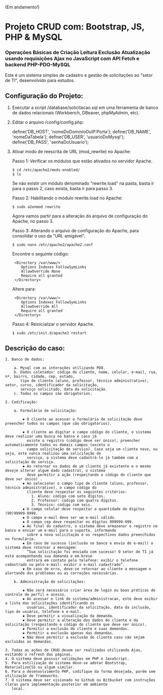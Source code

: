 (Em andamento!)

# **Projeto CRUD com: Bootstrap, JS, PHP & MySQL**

### **Operações Básicas de Criação Leitura Exclusão Atualização usando requisições Ajax no JavaScript com API Fetch e backend PHP-PDO-MySQL**

Este é um sistema simples de cadastro e gestão de solicitações ao "setor de TI", desenvolvido para estudos.


## **Configuração do Projeto:**

1. Executar a script /database/solicitacao.sql em uma ferramenta de banco de dados relacionais (Workbench, DBeaver, phpMyAdmin, etc).

2. Editar o arquivo /config/config.php:
    
    define('DB_HOST', 'nomeDoDominioOuIP:Porta');
    define('DB_NAME', 'nomeDaTabela');
    define('DB_USER', 'usuarioDoMysql');
    define('DB_PASS', 'senhaDoUsuario');  
    
3. Ativar modo de reescrita de URL (mod_rewrite) no Apache:

    Passo 1: Verificar os módulos que estão ativados no servidor Apache.

    `$ cd /etc/apache2/mods-enabled/`    
    `$ ls`

    Se não existir um módulo denominado "rewrite.load" na pasta, basta ir para o passo 2, caso exista, basta ir para passo 3.

    Passo 2: Habilitando o módulo rewrite.load no Apache:

    `$ sudo a2enmod rewrite`

    Agora vamos partir para a alteração do arquivo de configuração do Apache, no passo 3.
    
    Passo 3: Alterando o arquivo de configuração do Apache, para consolidar o uso da "URL amigável".
    
    `$ sudo nano /etc/apache2/apache2.conf`
    
    Encontre o seguinte código:
    
        <Directory /var/www/>
           Options Indexes FollowSymLinks
           AllowOverride None
           Require all granted
        </Directory>
    
    Altere para:   
    
        <Directory /var/www/>
           Options Indexes FollowSymLinks
           AllowOverride All
           Require all granted
        </Directory>
        
    Passo 4: Reinicializar o servidor Apache.
     
    `$ sudo /etc/init.d/apache2 restart`

## **Descrição do caso:**

    1. Banco de dados: 
    
        a. Mysql com as interações utilizando PDO.
        b. Dados coletados: código do cliente, nome, celular, e-mail, rua, nº, bairro, cidade, cep, estado, 
           tipo de cliente (aluno, professor, técnico administrativo), setor, curso, identificador da solicitação, 
           serviço solicitado, data da solicitação.
        c. Todos os campos são obrigatórios.

    2. Codificação:

        a. Formulário de solicitação:

            ▪ O cliente ao acessar o formulário de solicitação deve preencher todos os campos (que são obrigatórios).

            ▪ O cliente ao digitar o campo código do cliente, o sistema deve realizar uma busca no banco e caso já 
              existe o registro (código deve ser único), preencher automaticamente todos os demais campos (exceto o 
              campo solicitação de serviço). Caso seja um cliente novo, ou seja, este nunca realizou uma solicitação de 
              serviço, o sistema deve cadastrá-lo já também com a solicitação de serviço.
            ▪ Ao retornar os dados de um cliente já existente e o mesmo deseje alterar algum dado cadastral, o sistema 
              deve permitir a ação (respeitando o código do cliente que deve ser único) .
            ▪ Ao selecionar o campo tipo de cliente (aluno, professor, técnico administrativo), o campo código do 
              cliente deve respeitar os seguintes critérios:
                1. Aluno: código com sete dígitos.
                2. Professor: código com quatro dígitos.
                3. Técnico: código com seis.   
            ▪ O campo celular deve respeitar a quantidade de dígitos (99)99999-9999.
            ▪ O campo e-mail deve ser um e-mail válido.
            ▪ O campo cep deve respeitar os dígitos 999999-999.
            ▪ Ao final do cadastro, o sistema deve armazenar o registro no banco e enviar um e-mail para o suporte, informando
              sobre a nova solicitação e os respectivos dados preenchidos no formulário.
            ▪ Em caso de sucesso (inclusão no banco e envio de e-mail) o sistema deve retornar a mensagem: 
              “Sua solicitação foi enviada com sucesso! O setor de TI já está acompanhando sua demanda e em breve 
              entrará em contato pelo telefone: exibir o telefone cadastrado ou pelo e-mail: exibir o e-mail cadastrado”.
            ▪ Em caso de erro, deve-se retornar ao cliente a mensagem o alertando dos problemas ou as correções necessárias.
            
        b. Administração de solicitações:
        
            ▪ Não será necessário criar área de login ou boas práticas de controle de perfil e acesso. 
            ▪ Ao acessar o link do sistema/administracao, este deve exibir a lista das solicitações identificando os 
              usuários, identificador da solicitação, data da inclusão, tipo de usuário, telefone e e-mail.
            ▪ Deve permitir a visualização da demanda.
            ▪ Deve permitir a alteração dos dados do cliente e da solicitação (respeitando o código do cliente que deve ser único).
            ▪ Permitir a exclusão do cliente e suas demandas.
            ▪ Permitir a exclusão apenas das demandas.
            ▪ Não deve permitir a exclusão do cliente caso não sejam excluídas as demandas. 

    3. Todas as ações de CRUD devem ser realizadas utilizando Ajax, evitando o refresh das páginas. 
    4. O sistema deve possuir validações em PHP e JavaScript.
    5. Para estilização do sistema deve-se adotar Bootstrap, MaterializeCSS ou algum similar.
    6. Para o desenvolvimento PHP, codifique da forma desejada, porém sem utilização de frameworks.
    7. O sistema deve ser visionado no Github ou Bitbucket com instruções claras para implementação posterior em ambiente
       local.